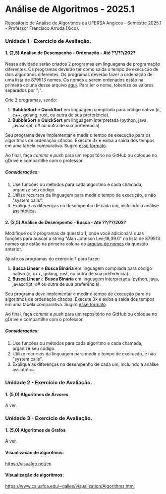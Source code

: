 # Análise de Algoritmos - 2025.1

Repositório de Análise de Algoritmos da UFERSA Angicos - Semestre 2025.1 - Professor Francisco Arruda (Xico).

### Unidade 1 - Exercício de Avaliação.

#### 1. (2,5) Análise de Desempenho - Ordenação - Até ??/??/202?

Nessa atividade serão criados 2 programas em linguagens de programação diferentes. Os programas deverão ter como saída o tempo de execução de dois algoritmos diferentes. Os programas deverão fazer a ordenação de uma lista de 879513 nomes. Os nomes a serem ordenados estão na primeira coluna desse arquivo [aqui](nomes_aa.csv). Para ler o nome, tokenize os valores separados por ";".

Crie 2 programas, sendo:
1. **BubbleSort** e **QuickSort** em linguagem compilada para código nativo (c, c++, golang, rust, ou outra de sua preferência).
2. **BubbleSort** e **QuickSort** em linguagem interpretada (python, java, javascript, c# ou outra de sua preferência).

Seu programa deve implementar e medir o tempo de execução para os algoritmos de ordenação citados. Execute 3x e exiba a saída dos tempos em uma tabela comparativa. Sugiro [esse formato](padraoRespostaAA.png).

Ao final, faça _commit_ e _push_ para um repositório no GitHub ou coloque no gDrive e compartilhe com o professor.

##### Considerações:
1. Use funções ou métodos para cada algoritmo e cada chamada, organize seu código.
2. Utilize recursos da linguagem para medir o tempo de execução, e não "system calls".
3. Explique as diferenças no desempenho de cada um, incluindo a análise assintótica.

#### 2. (2,5) Análise de Desempenho - Busca - Até ??/??/202?
Modifique os 2 programas da questão 1, onde você adicionará duas funções para buscar a string "Alan Johnson Lee;18;39.0" na lista de 879513 nomes que estão na primeira coluna do [arquivo de nomes](nomes_aa.csv) da questão anterior.

Ajuste os programas do exercício 1 para fazer:
1. **Busca Linear** e **Busca Binária** em linguagem compilada para código nativo (c, c++, golang, rust, ou outra de sua preferência).
2. **Busca Linear** e **Busca Binária** em linguagem interpretada (python, java, javascript, c# ou outra de sua preferência).

Seu programa deve implementar e medir o tempo de execução para os algoritmos de ordenação citados. Execute 3x e exiba a saída dos tempos em uma tabela comparativa. Sugiro [esse formato](padraoRespostaAA.png).

Ao final, faça _commit_ e _push_ para um repositório no GitHub ou coloque no gDrive e compartilhe com o professor.

##### Considerações:
1. Use funções ou métodos para cada algoritmo e cada chamada, organize seu código.
2. Utilize recursos da linguagem para medir o tempo de execução, e não "system calls".
3. Explique as diferenças no desempenho de cada um, incluindo a análise assintótica.

### Unidade 2 - Exercício de Avaliação.

#### 1. (5,0) Algoritmos de Árvores

A ver.

### Unidade 3 - Exercício de Avaliação.

#### 1. (5,0) Algoritmos de Grafos

A ver.



#### Visualização de algoritmos:
https://visualgo.net/en

#### Visualização de algoritmos:
https://www.cs.usfca.edu/~galles/visualization/Algorithms.html
